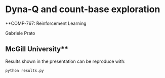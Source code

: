 # Dyna-Q and count-base exploration
**COMP-767: Reinforcement Learning

Gabriele Prato

McGill University**
---

Results shown in the presentation can be reproduce with:
```python
python results.py
```
